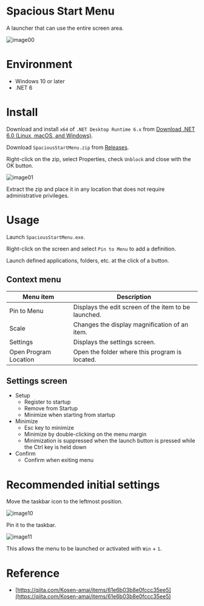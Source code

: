 # Spacious Start Menu

A launcher that can use the entire screen area.

![image00](https://user-images.githubusercontent.com/99333667/169648178-7e2a724c-ecaf-4700-a962-3b890b2fe21d.png)

# Environment

- Windows 10 or later
- .NET 6

# Install

Download and install `x64` of `.NET Desktop Runtime 6.x` from [Download .NET 6.0 (Linux, macOS, and Windows)](https://dotnet.microsoft.com/download/dotnet/6.0).

Download `SpaciousStartMenu.zip` from [Releases](https://github.com/3xKEsGJQsmEQLAfuMv9QikF8i9y7Bf1D6NjguXg/spacious-start-menu/releases).

Right-click on the zip, select Properties, check `Unblock` and close with the OK button.

![image01](https://user-images.githubusercontent.com/99333667/169164842-892d479f-7def-4044-ab0a-9b404d0ce194.png)

Extract the zip and place it in any location that does not require administrative privileges.

# Usage

Launch `SpaciousStartMenu.exe`.

Right-click on the screen and select `Pin to Menu` to add a definition.

Launch defined applications, folders, etc. at the click of a button.

## Context menu

| Menu item             | Description                                          |
| --------------------- | ---------------------------------------------------- |
| Pin to Menu           | Displays the edit screen of the item to be launched. |
| Scale                 | Changes the display magnification of an item.        |
| Settings              | Displays the settings screen.                        |
| Open Program Location | Open the folder where this program is located.       |

## Settings screen

- Setup
  - Register to startup
  - Remove from Startup
  - Minimize when starting from startup
- Minimize
  - Esc key to minimize
  - Minimize by double-clicking on the menu margin
  - Minimization is suppressed when the launch button is pressed while the Ctrl key is held down
- Confirm
  - Confirm when exiting menu

# Recommended initial settings

Move the taskbar icon to the leftmost position.

![image10](https://user-images.githubusercontent.com/99333667/169648188-5ecdc736-b12d-403e-ba67-5c9d5648b46d.png)

Pin it to the taskbar.

![image11](https://user-images.githubusercontent.com/99333667/169648202-b4ef02dc-9e97-4d80-b23c-77b07a92baa0.png)

This allows the menu to be launched or activated with `Win` + `1`.

# Reference

- [https://qiita.com/Kosen-amai/items/61e6b03b8e0fccc35ee5](https://qiita.com/Kosen-amai/items/61e6b03b8e0fccc35ee5)

